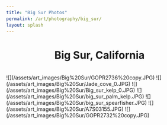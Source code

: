 ```yaml
---
title: "Big Sur Photos"
permalink: /art/photography/big_sur/
layout: splash
---
```


<h1 style="text-align: center;">Big Sur, California</h1>
<br>
![](/assets/art_images/Big%20Sur/GOPR2736%20copy.JPG)
![](/assets/art_images/Big%20Sur/Jade_cove_0.JPG)
![](/assets/art_images/Big%20Sur/Big_sur_kelp_0.JPG)
![](/assets/art_images/Big%20Sur/big_sur_palm_kelp.JPG)
![](/assets/art_images/Big%20Sur/big_sur_spearfisher.JPG)
![](/assets/art_images/Big%20Sur/A7S03155.JPG)
![](/assets/art_images/Big%20Sur/GOPR2732%20copy.JPG)